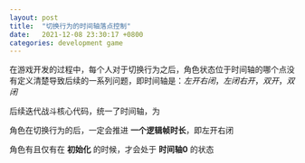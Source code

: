 ```yaml
---
layout: post
title:  "切换行为的时间轴落点控制"
date:   2021-12-08 23:30:17 +0800
categories: development game
---
```


在游戏开发的过程中，每个人对于切换行为之后，角色状态位于时间轴的哪个点没有定义清楚导致后续的一系列问题，即时间轴是：*左开右闭*，*左闭右开*，*双开*，*双闭*

后续迭代战斗核心代码，统一了时间轴，为

角色在切换行为的后，一定会推进 **一个逻辑帧时长**，即左开右闭

角色有且仅有在 **初始化** 的时候，才会处于 **时间轴0** 的状态